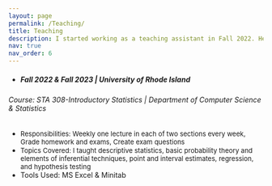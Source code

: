 ```yaml
---
layout: page
permalink: /Teaching/
title: Teaching
description: I started working as a teaching assistant in Fall 2022. Here's a brief description of my teaching experience 
nav: true
nav_order: 6
---
```


- ##### Fall 2022 & Fall 2023 | University of Rhode Island
###### Course: STA 308-Introductory Statistics | Department of Computer Science & Statistics 
  
   - <font size="2">Responsibilities: Weekly one lecture in each of two sections every week, Grade homework and exams, Create exam questions</font> 
   - <font size="2">Topics Covered: I taught descriptive statistics, basic probability theory and elements of inferential techniques, point and interval estimates, regression, and hypothesis testing</font> 
   - Tools Used: MS Excel & Minitab 